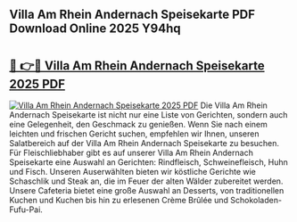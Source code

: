## Villa Am Rhein Andernach Speisekarte PDF Download Online 2025 Y94hq

# <h2><a href="http://gc68cme.nevu.top/?p=Villa+Am+Rhein+Andernach+Speisekarte">🔗 👉🔴 Villa Am Rhein Andernach Speisekarte 2025 PDF</a></h2>

[![Villa Am Rhein Andernach Speisekarte 2025 PDF](https://i.imgur.com/dBaPXMq.png)](http://gc68cme.nevu.top/?p=Villa+Am+Rhein+Andernach+Speisekarte)
Die Villa Am Rhein Andernach Speisekarte ist nicht nur eine Liste von Gerichten, sondern auch eine Gelegenheit, den Geschmack zu genießen. Wenn Sie nach einem leichten und frischen Gericht suchen, empfehlen wir Ihnen, unseren Salatbereich auf der Villa Am Rhein Andernach Speisekarte zu besuchen. Für Fleischliebhaber gibt es auf unserer Villa Am Rhein Andernach Speisekarte eine Auswahl an Gerichten: Rindfleisch, Schweinefleisch, Huhn und Fisch. Unseren Auserwählten bieten wir köstliche Gerichte wie Schaschlik und Steak an, die im Feuer der alten Wälder zubereitet werden. Unsere Cafeteria bietet eine große Auswahl an Desserts, von traditionellen Kuchen und Kuchen bis hin zu erlesenen Crème Brûlée und Schokoladen-Fufu-Pai.
